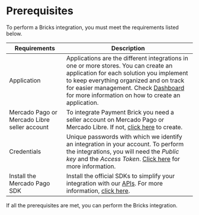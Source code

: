 # Prerequisites 

To perform a Bricks integration, you must meet the requirements listed below.

| Requirements | Description | 
|---|---|
| Application | Applications are the different integrations in one or more stores. You can create an application for each solution you implement to keep everything organized and on track for easier management. Check [Dashboard](/developers/en/docs/checkout-bricks/additional-content/your-integrations/introduction) for more information on how to create an application. |
| Mercado Pago or Mercado Libre seller account | To integrate Payment Brick you need a seller account on Mercado Pago or Mercado Libre. If not, [click here](https://www.mercadopago[FAKER][URL][DOMAIN]/hub/registration/landing) to create. |
| Credentials | Unique passwords with which we identify an integration in your account. To perform the integrations, you will need the _Public key_ and the _Access Token_. [Click here](/developers/en/guides/additional-content/your-integrations/credentials) for more information. |
| Install the Mercado Pago SDK | Install the official SDKs to simplify your integration with our [APIs](/developers/en/reference/payments/_payments/post). For more information, [click here](/developers/en/docs/sdks-library/landing). |

If all the prerequisites are met, you can perform the Bricks integration.
